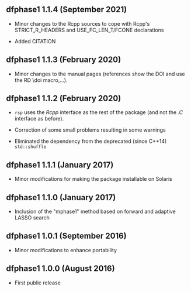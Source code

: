 ## dfphase1 1.1.4 (September 2021)

- Minor changes to the Rcpp sources to cope with Rcpp's STRICT_R_HEADERS and
  USE_FC_LEN_T/FCONE declarations

- Added CITATION  

## dfphase1 1.1.3 (February 2020)

- Minor changes to the manual pages (references show the DOI and use the
  RD \doi macro,...).

## dfphase1 1.1.2 (February 2020)

- `rsp` uses the *Rcpp* interface as the rest of the package (and not
  the *.C* interface as before).

- Correction of some small problems resulting in some warnings

- Eliminated the dependency from the deprecated (since C++14) `std::shuffle`

## dfphase1 1.1.1 (January 2017)

- Minor modifications for making the package installable on Solaris

## dfphase1 1.1.0 (January 2017) 

- Inclusion of the "mphase1" method based on forward and adaptive LASSO search
       
## dfphase1 1.0.1 (September 2016)

- Minor modifications to enhance portability 


## dfphase1 1.0.0 (August 2016)

- First public release




